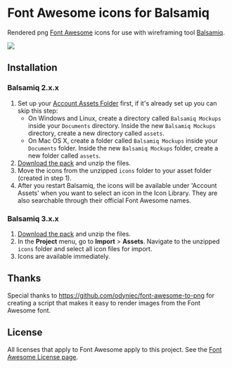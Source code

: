 # Font Awesome icons for Balsamiq

Rendered png [Font Awesome](http://fontawesome.io) icons for use with wireframing tool [Balsamiq](http://balsamiq.com/).

![](http://springest-monosnap.s3-website-eu-west-1.amazonaws.com/ieo9bzmpmj1wctyvvbxn.png)

## Installation
### Balsamiq 2.x.x
1. Set up your [Account Assets Folder](http://support.balsamiq.com/customer/portal/articles/200694) first, if it's already set up you can skip this step:
	* On Windows and Linux, create a directory called `Balsamiq Mockups` inside your `Documents` directory. Inside the new `Balsamiq Mockups` directory, create a new directory called `assets`.
	* On Mac OS X, create a folder called `Balsamiq Mockups` inside your `Documents` folder. Inside the new `Balsamiq Mockups` folder, create a new folder called `assets`.
1. [Download the pack](https://github.com/djfpaagman/font-awesome-balsamiq/releases) and unzip the files.
2. Move the icons from the unzipped `icons` folder to your asset folder (created in step 1).
3. After you restart Balsamiq, the icons will be available under 'Account Assets' when you want to select an icon in the Icon Library. They are also searchable through their official Font Awesome names.

### Balsamiq 3.x.x
1. [Download the pack](https://github.com/djfpaagman/font-awesome-balsamiq/releases) and unzip the files.
2. In the **Project** menu, go to **Import** > **Assets**. Navigate to the unzipped `icons` folder and select all icon files for import.
3. Icons are available immediately.

## Thanks
Special thanks to https://github.com/odyniec/font-awesome-to-png for creating a script that makes it easy to render images from the Font Awesome font.

## License
All licenses that apply to Font Awesome apply to this project. See the [Font Awesome License page](http://fortawesome.github.io/Font-Awesome/license/).

